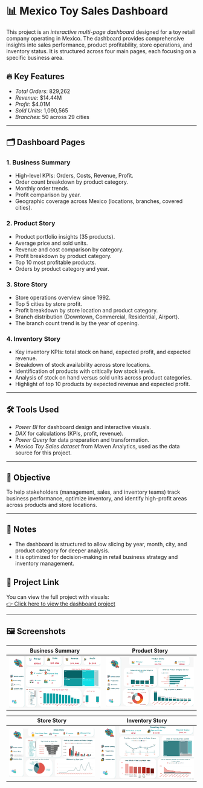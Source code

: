 # 📊 Mexico Toy Sales Dashboard

This project is an *interactive multi-page dashboard* designed for a toy retail company operating in Mexico. The dashboard provides comprehensive insights into sales performance, product profitability, store operations, and inventory status. It is structured across four main pages, each focusing on a specific business area.

## 🔥 Key Features
- *Total Orders*: 829,262  
- *Revenue*: $14.44M  
- *Profit*: $4.01M  
- *Sold Units*: 1,090,565  
- *Branches*: 50 across 29 cities  

---

## 🗂 Dashboard Pages

### 1. Business Summary
- High-level KPIs: Orders, Costs, Revenue, Profit.
- Order count breakdown by product category.
- Monthly order trends.
- Profit comparison by year.
- Geographic coverage across Mexico (locations, branches, covered cities).

### 2. Product Story
- Product portfolio insights (35 products).
- Average price and sold units.
- Revenue and cost comparison by category.
- Profit breakdown by product category.
- Top 10 most profitable products.
- Orders by product category and year.

### 3. Store Story
- Store operations overview since 1992.
- Top 5 cities by store profit.
- Profit breakdown by store location and product category.
- Branch distribution (Downtown, Commercial, Residential, Airport).
- The branch count trend is by the year of opening.

### 4. Inventory Story
- Key inventory KPIs: total stock on hand, expected profit, and expected revenue.
- Breakdown of stock availability across store locations.
- Identification of products with critically low stock levels.
- Analysis of stock on hand versus sold units across product categories.
- Highlight of top 10 products by expected revenue and expected profit.

---

## 🛠 Tools Used
- *Power BI* for dashboard design and interactive visuals.
- *DAX* for calculations (KPIs, profit, revenue).
- *Power Query* for data preparation and transformation.
- *Mexico Toy Sales dataset* from Maven Analytics, used as the data source for this project.

---

## 🎯 Objective
To help stakeholders (management, sales, and inventory teams) track business performance, optimize inventory, and identify high-profit areas across products and store locations.

---

## 📎 Notes
- The dashboard is structured to allow slicing by year, month, city, and product category for deeper analysis.
- It is optimized for decision-making in retail business strategy and inventory management.
  

## 🔗 Project Link
You can view the full project with visuals:  
[👉 Click here to view the dashboard project](https://project.novypro.com/LMkEwd)

---

## 🖼️ Screenshots

| Business Summary | Product Story |
|------------------|---------------|
| ![Business Summary](images/screenshot1.png) | ![Product Story](images/screenshot2.png) |

| Store Story | Inventory Story |
|------------------|---------------|
| ![Store Story](images/screenshot3.png) | ![Inventory Story](images/screenshot4.png) |
